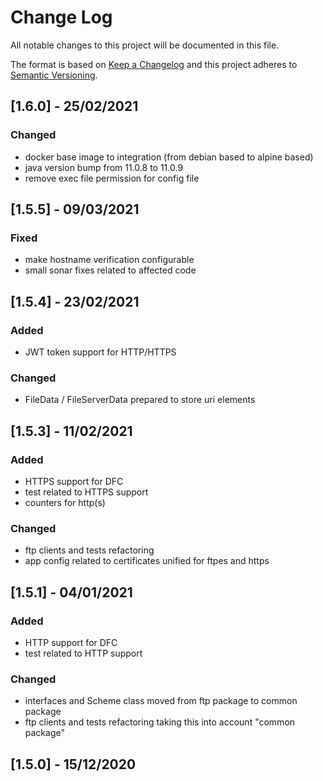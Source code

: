 # Change Log
All notable changes to this project will be documented in this file.

The format is based on [Keep a Changelog](http://keepachangelog.com/)
and this project adheres to [Semantic Versioning](http://semver.org/).

## [1.6.0] - 25/02/2021 
### Changed
- docker base image to integration (from debian based to alpine based)
- java version bump from 11.0.8 to 11.0.9
- remove exec file permission for config file

## [1.5.5] - 09/03/2021
### Fixed
- make hostname verification configurable
- small sonar fixes related to affected code

## [1.5.4] - 23/02/2021 
### Added
- JWT token support for HTTP/HTTPS
### Changed
- FileData / FileServerData prepared to store uri elements

## [1.5.3] - 11/02/2021 
### Added
- HTTPS support for DFC
- test related to HTTPS support
- counters for http(s)
### Changed
- ftp clients and tests refactoring
- app config related to certificates unified for ftpes and https

## [1.5.1] - 04/01/2021 
### Added
- HTTP support for DFC
- test related to HTTP support
### Changed
- interfaces and Scheme class moved from ftp package to common package
- ftp clients and tests refactoring taking this into account "common package"
 
## [1.5.0] - 15/12/2020      
